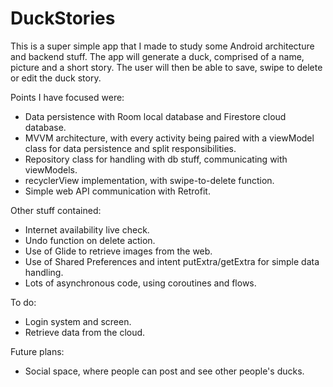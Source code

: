 # DuckStories
This is a super simple app that I made to study some Android architecture and backend stuff.
The app will generate a duck, comprised of a name, picture and a short story. The user will then be
able to save, swipe to delete or edit the duck story.

Points I have focused were:

- Data persistence with Room local database and Firestore cloud database. 
- MVVM architecture, with every activity being paired with a viewModel class for data persistence
  and split responsibilities.
- Repository class for handling with db stuff, communicating with viewModels.
- recyclerView implementation, with swipe-to-delete function.
- Simple web API communication with Retrofit.


Other stuff contained:

- Internet availability live check.
- Undo function on delete action.
- Use of Glide to retrieve images from the web.
- Use of Shared Preferences and intent putExtra/getExtra for simple data handling.
- Lots of asynchronous code, using coroutines and flows.


To do:

- Login system and screen.
- Retrieve data from the cloud.


Future plans:

- Social space, where people can post and see other people's ducks.